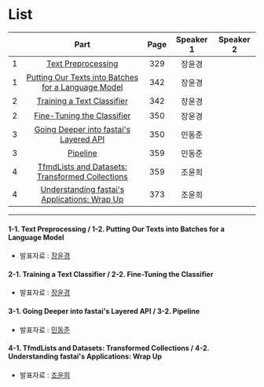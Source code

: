 # List
| | Part | Page | Speaker 1 | Speaker 2 |
|:-:|:-----:|:----:|:---------:|:---------:|
|1|[Text Preprocessing](#1-1)|329|장윤경| |
|1|[Putting Our Texts into Batches for a Language Model](#1-2)|342|장윤경| |
|2|[Training a Text Classifier](#2-1)|342|장윤경| |
|2|[Fine-Tuning the Classifier](#2-2)|350|장윤경| |
|3|[Going Deeper into fastai's Layered API](#3-1)|350|민동준| |
|3|[Pipeline](#3-2)|359|민동준| |
|4|[TfmdLists and Datasets: Transformed Collections](#4-1)|359|조윤희| |
|4|[Understanding fastai's Applications: Wrap Up](#4-2)|373|조윤희| |



---

<div id="1-1"></div>
<div id="1-2"></div>

#### 1-1. Text Preprocessing / 1-2. Putting Our Texts into Batches for a Language Model
* 발표자료 : [장윤경]()

    

<div id="2-1"></div>
<div id="2-2"></div>
    
#### 2-1. Training a Text Classifier / 2-2. Fine-Tuning the Classifier
* 발표자료 : [장윤경]()
    


<div id="3-1"></div>
<div id="3-2"></div>

#### 3-1. Going Deeper into fastai's Layered API / 3-2. Pipeline
* 발표자료 : [민동준]()
    




<div id="4-1"></div>
<div id="4-2"></div>

#### 4-1. TfmdLists and Datasets: Transformed Collections / 4-2. Understanding fastai's Applications: Wrap Up
* 발표자료 : [조윤희]()



    